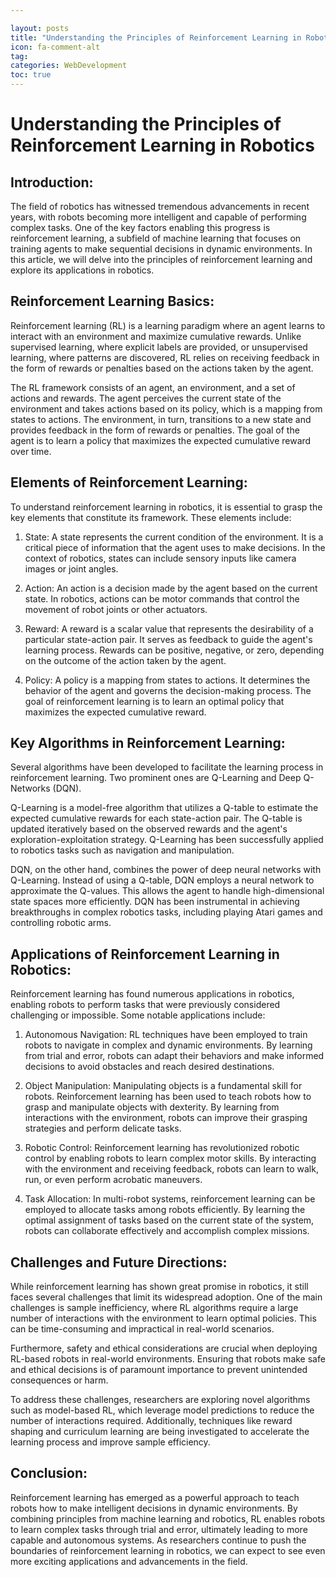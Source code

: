 ```yaml
---

layout: posts
title: "Understanding the Principles of Reinforcement Learning in Robotics"
icon: fa-comment-alt
tag:      
categories: WebDevelopment
toc: true
---
```




# Understanding the Principles of Reinforcement Learning in Robotics

## Introduction:

The field of robotics has witnessed tremendous advancements in recent years, with robots becoming more intelligent and capable of performing complex tasks. One of the key factors enabling this progress is reinforcement learning, a subfield of machine learning that focuses on training agents to make sequential decisions in dynamic environments. In this article, we will delve into the principles of reinforcement learning and explore its applications in robotics.

## Reinforcement Learning Basics:

Reinforcement learning (RL) is a learning paradigm where an agent learns to interact with an environment and maximize cumulative rewards. Unlike supervised learning, where explicit labels are provided, or unsupervised learning, where patterns are discovered, RL relies on receiving feedback in the form of rewards or penalties based on the actions taken by the agent.

The RL framework consists of an agent, an environment, and a set of actions and rewards. The agent perceives the current state of the environment and takes actions based on its policy, which is a mapping from states to actions. The environment, in turn, transitions to a new state and provides feedback in the form of rewards or penalties. The goal of the agent is to learn a policy that maximizes the expected cumulative reward over time.

## Elements of Reinforcement Learning:

To understand reinforcement learning in robotics, it is essential to grasp the key elements that constitute its framework. These elements include:

1. State: A state represents the current condition of the environment. It is a critical piece of information that the agent uses to make decisions. In the context of robotics, states can include sensory inputs like camera images or joint angles.

2. Action: An action is a decision made by the agent based on the current state. In robotics, actions can be motor commands that control the movement of robot joints or other actuators.

3. Reward: A reward is a scalar value that represents the desirability of a particular state-action pair. It serves as feedback to guide the agent's learning process. Rewards can be positive, negative, or zero, depending on the outcome of the action taken by the agent.

4. Policy: A policy is a mapping from states to actions. It determines the behavior of the agent and governs the decision-making process. The goal of reinforcement learning is to learn an optimal policy that maximizes the expected cumulative reward.

## Key Algorithms in Reinforcement Learning:

Several algorithms have been developed to facilitate the learning process in reinforcement learning. Two prominent ones are Q-Learning and Deep Q-Networks (DQN).

Q-Learning is a model-free algorithm that utilizes a Q-table to estimate the expected cumulative rewards for each state-action pair. The Q-table is updated iteratively based on the observed rewards and the agent's exploration-exploitation strategy. Q-Learning has been successfully applied to robotics tasks such as navigation and manipulation.

DQN, on the other hand, combines the power of deep neural networks with Q-Learning. Instead of using a Q-table, DQN employs a neural network to approximate the Q-values. This allows the agent to handle high-dimensional state spaces more efficiently. DQN has been instrumental in achieving breakthroughs in complex robotics tasks, including playing Atari games and controlling robotic arms.

## Applications of Reinforcement Learning in Robotics:

Reinforcement learning has found numerous applications in robotics, enabling robots to perform tasks that were previously considered challenging or impossible. Some notable applications include:

1. Autonomous Navigation: RL techniques have been employed to train robots to navigate in complex and dynamic environments. By learning from trial and error, robots can adapt their behaviors and make informed decisions to avoid obstacles and reach desired destinations.

2. Object Manipulation: Manipulating objects is a fundamental skill for robots. Reinforcement learning has been used to teach robots how to grasp and manipulate objects with dexterity. By learning from interactions with the environment, robots can improve their grasping strategies and perform delicate tasks.

3. Robotic Control: Reinforcement learning has revolutionized robotic control by enabling robots to learn complex motor skills. By interacting with the environment and receiving feedback, robots can learn to walk, run, or even perform acrobatic maneuvers.

4. Task Allocation: In multi-robot systems, reinforcement learning can be employed to allocate tasks among robots efficiently. By learning the optimal assignment of tasks based on the current state of the system, robots can collaborate effectively and accomplish complex missions.

## Challenges and Future Directions:

While reinforcement learning has shown great promise in robotics, it still faces several challenges that limit its widespread adoption. One of the main challenges is sample inefficiency, where RL algorithms require a large number of interactions with the environment to learn optimal policies. This can be time-consuming and impractical in real-world scenarios.

Furthermore, safety and ethical considerations are crucial when deploying RL-based robots in real-world environments. Ensuring that robots make safe and ethical decisions is of paramount importance to prevent unintended consequences or harm.

To address these challenges, researchers are exploring novel algorithms such as model-based RL, which leverage model predictions to reduce the number of interactions required. Additionally, techniques like reward shaping and curriculum learning are being investigated to accelerate the learning process and improve sample efficiency.

## Conclusion:

Reinforcement learning has emerged as a powerful approach to teach robots how to make intelligent decisions in dynamic environments. By combining principles from machine learning and robotics, RL enables robots to learn complex tasks through trial and error, ultimately leading to more capable and autonomous systems. As researchers continue to push the boundaries of reinforcement learning in robotics, we can expect to see even more exciting applications and advancements in the field.
